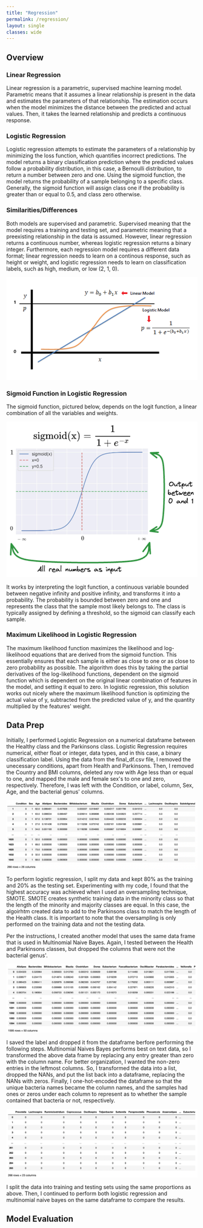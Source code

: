```yaml
---
title: "Regression"
permalink: /regression/
layout: single
classes: wide
---
```


<script type="text/javascript" async src="https://polyfill.io/v3/polyfill.min.js?features=es6"> </script> <script type="text/javascript" async id="MathJax-script" src="https://cdn.jsdelivr.net/npm/mathjax@3/es5/tex-mml-chtml.js"> </script>

## Overview 

### Linear Regression 

Linear regression is a parametric, supervised machine learning model. Parametric means that it assumes a linear relationship is present in the data and estimates the parameters of that relationship. The estimation occurs when the model minimizes the distance between the predicted and actual values. Then, it takes the learned relationship and predicts a continuous response. 

### Logistic Regression 

Logistic regression attempts to estimate the parameters of a relationship by minimizing the loss function, which quantifies incorrect predictions. The model returns a binary classification prediction where the predicted values follow a probability distribution, in this case, a Bernoulli distribution, to return a number between zero and one. Using the sigmoid function, the model returns the probability of a sample belonging to a specific class. Generally, the sigmoid function will assign class one if the probability is greater than or equal to 0.5, and class zero otherwise. 

### Similarities/Differences 

Both models are supervised and parametric. Supervised meaning that the model requires a training and testing set, and parametric meaning that a preexisting relationship in the data is assumed. However, linear regression returns a continuous number, whereas logistic regression returns a binary integer. Furthermore, each regression model requires a different data format; linear regression needs to learn on a continous response, such as height or weight, and logistic regression needs to learn on classification labels, such as high, medium, or low (2, 1, 0). 

![Orig](/assets/images/log_lin.jpg)  

### Sigmoid Function in Logistic Regression 

The sigmoid function, pictured below, depends on the logit function, a linear combination of all the variables and weights. 

![Orig](/assets/images/sigmoid.jpg)  

It works by interpreting the logit function, a continuous variable bounded between negative infinity and positive infinity, and transforms it into a probability. The probability is bounded between zero and one and represents the class that the sample most likely belongs to. The class is typically assigned by defining a threshold, so the sigmoid can classify each sample. 

### Maximum Likelihood in Logistic Regression 

The maximum likelihood function maximizes the likelihood and log-likelihood equations that are derived from the sigmoid function. This essentially ensures that each sample is either as close to one or as close to zero probability as possible. The algorithm does this by taking the partial derivatives of the log-likelihood functions, dependent on the sigmoid function which is dependent on the original linear combination of features in the model, and setting it equal to zero. In logistic regression, this solution works out nicely where the maximum likelihood function is optimizing the actual value of y, subtracted from the predicted value of y, and the quantity multiplied by the features' weight. 


## Data Prep

Initially, I performed Logistic Regression on a numerical dataframe between the Healthy class and the Parkinsons class. Logistic Regression requires numerical, either float or integer, data types, and in this case, a binary classification label. Using the data from the final_df.csv file, I removed the unecessary conditions, apart from Health and Parkinsons. Then, I removed the Country and BMI columns, deleted any row with Age less than or equal to one, and mapped the male and female sex's to one and zero, respectively. Therefore, I was left with the Condition, or label, column, Sex, Age, and the bacterial genus' columns. 

![Orig](/assets/images/log_reg_origdf.jpg)  

To perform logistic regression, I split my data and kept 80% as the training and 20% as the testing set. Experimenting with my code, I found that the highest accuracy was achieved when I used an oversampling technique, SMOTE. SMOTE creates synthetic training data in the minority class so that the length of the minority and majority classes are equal. In this case, the algoirhtm created data to add to the Parkinsons class to match the length of the Health class. It is important to note that the oversampling is only performed on the training data and not the testing data. 

Per the instructions, I created another model that uses the same data frame that is used in Multinomial Naive Bayes. Again, I tested between the Health and Parkinsons classes, but dropped the columns that were not the bacterial genus'. 

![Final](/assets/images/final_df_clus.jpg) 

I saved the label and dropped it from the dataframe berfore performing the following steps. Multinomial Naives Bayes performs best on text data, so I transformed the above data frame by replacing any entry greater than zero with the column name. For better organization, I wanted the non-zero entries in the leftmost columns. So, I transformed the data into a list, dropped the NANs, and put the list back into a dataframe, replacing the NANs with zeros. Finally, I one-hot-encoded the dataframe so that the unique bacteria names became the column names, and the samples had ones or zeros under each column to represent as to whether the sample contained that bacteria or not, respectively. 

![Final](/assets/images/logreg_mnnb.jpg) 

I split the data into training and testing sets using the same proportions as above. Then, I continued to perform both logistic regression and multinomial naive bayes on the same dataframe to compare the results. 

## Model Evaluation 










